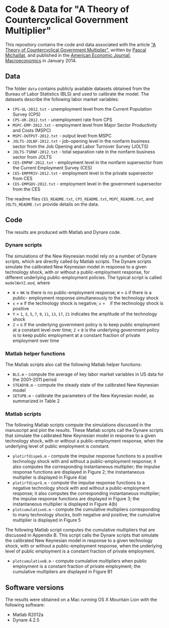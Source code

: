 # Code & Data for "A Theory of Countercyclical Government Multiplier"

This repository contains the code and data associated with the article ["A Theory of Countercyclical Government Multiplier"](https://www.pascalmichaillat.org/2.html), written by [Pascal Michaillat](https://www.pascalmichaillat.org), and published in the [American Economic Journal: Macroeconomics](https://doi.org/10.1257/mac.6.1.190) in January 2014.

## Data

The folder `data` contains publicly available datasets obtained from the Bureau of Labor Statistics (BLS) and used to calibrate the model. The datasets describe the following labor market variables:

* `CPS-UL-2012.txt` - unemployment level from the Current Population Survey (CPS)
* `CPS-UR-2012.txt` - unemployment rate from CPS
* `MSPC-EMP-2012.txt` - employment level from Major Sector Productivity and
Costs (MSPC)
* `MSPC-OUTPUT-2012.txt` - output level from MSPC
* `JOLTS-JOLNF-2012.txt` - job-opening level in the nonfarm business sector from
the Job Opening and Labor Turnover Survey (JOLTS)
* `JOLTS-TSRNF-2012.txt` - total separation rate in the nonfarm business sector
from JOLTS
* `CES-EMPNF-2012.txt` - employment level in the nonfarm supersector from the
Current Employment Survey (CES)
* `CES-EMPPRIV-2012.txt` - employment level in the private supersector from
CES
* `CES-EMPGOV-2012.txt` - employment level in the government supersector
from the CES

The readme files `CES_README.txt`, `CPS_README.txt`, `MSPC_README.txt`, and `JOLTS_README.txt` provide details on the data.

## Code

The results are produced with Matlab and Dynare code.

### Dynare scripts

The simulations of the New Keynesian model rely on a number of Dynare scripts, which are directly called by Matlab scripts. The Dynare scripts simulate the calibrated New Keynesian model in response to a given technology shock, with or without a public-employment response, for different underlying public-employment policies. The typical script is called `modelWxYZ.mod`, where

* `W` = `NK` is there is no public-employment response; `W` = `G` if there is a public- employment response simultaneously to the technology shock
* `x` = `m` if the technology shock is negative; `x` = ` ` if the technology shock is positive
* `Y` = `1`, `3`, `5`, `7`, `9`, `11`, `13`, `17`, `21` indicates the amplitude of the technology shock
* `Z` = `G` if the underlying government policy is to keep public employment at a
constant level over time; `Z` = `B` is the underlying government policy is to keep
public employment at a constant fraction of private employment over time

### Matlab helper functions

The Matlab scripts also call the following Matlab helper functions:

* `BLS.m` - compute the average of key labor market variables in US data for the 2001–2011 period
* `STEADYB.m` - compute the steady state of the calibrated New Keynesian model
* `SETUPB.m` - calibrate the parameters of the New Keynesian model, as summarized in Table 2

### Matlab scripts

The following Matlab scripts compute the simulations discussed in the manuscript and plot the results. These Matlab scripts call the Dynare scripts that simulate the calibrated New Keynesian model in response to a given technology shock, with or without a public-employment response, when the underlying level of public employment is constant.

* `plotirfdispeG.m` - compute the impulse response functions to a positive technology shock with and without a public-employment response; it also computes the corresponding instantaneous multiplier; the impulse response functions are displayed in Figure 2; the instantaneous multiplier is displayed in Figure 4(a)
* `plotirfdisprG.m` - compute the impulse response functions to a negative technology shock with and without a public-employment response; it also computes the corresponding instantaneous multiplier; the impulse response functions are displayed in Figure 3; the instantaneous multiplier is displayed in Figure 4(b)
* `plotcumulativeG.m` - compute the cumulative multipliers corresponding to many technology shocks, both negative and positive; the cumulative multiplier is displayed in Figure 5


The following Matlab script computes the cumulative multipliers that are discussed in Appendix B. This script calls the Dynare scripts that simulate the calibrated New Keynesian model in response to a given technology shock, with or without a public-employment response, when the underlying level of public employment is a constant fraction of private employment. 

* `plotcumulativeB.m` -  compute cumulative multipliers when public employment is a constant fraction of private employment; the cumulative multipliers are displayed in Figure B1

## Software versions

The results were obtained on a Mac running OS X Mountain Lion with the following software:

* Matlab R2012a
* Dynare 4.2.5
